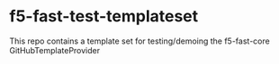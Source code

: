 # f5-fast-test-templateset
This repo contains a template set for testing/demoing the f5-fast-core GitHubTemplateProvider


